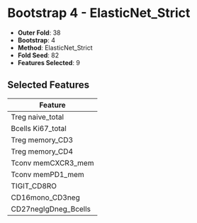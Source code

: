 # Bootstrap 4 - ElasticNet_Strict

- **Outer Fold**: 38
- **Bootstrap**: 4
- **Method**: ElasticNet_Strict
- **Fold Seed**: 82
- **Features Selected**: 9

## Selected Features

| Feature |
|---------|
| Treg naive_total |
| Bcells Ki67_total |
| Treg memory_CD3 |
| Treg memory_CD4 |
| Tconv memCXCR3_mem |
| Tconv memPD1_mem |
| TIGIT_CD8RO |
| CD16mono_CD3neg |
| CD27negIgDneg_Bcells |
